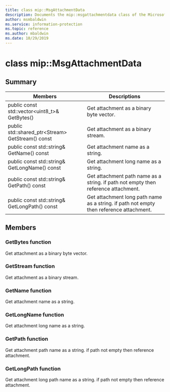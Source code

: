 ```yaml
---
title: class mip::MsgAttachmentData 
description: Documents the mip::msgattachmentdata class of the Microsoft Information Protection (MIP) SDK.
author: msmbaldwin
ms.service: information-protection
ms.topic: reference
ms.author: mbaldwin
ms.date: 10/29/2019
---
```


# class mip::MsgAttachmentData 
  
## Summary
 Members                        | Descriptions                                
--------------------------------|---------------------------------------------
public const std::vector\<uint8_t\>& GetBytes()  |  Get attachment as a binary byte vector.
public std::shared_ptr\<Stream\> GetStream() const  |  Get attachment as a binary stream.
public const std::string& GetName() const  |  Get attachment name as a string.
public const std::string& GetLongName() const  |  Get attachment long name as a string.
public const std::string& GetPath() const  |  Get attachment path name as a string. if path not empty then reference attachment.
public const std::string& GetLongPath() const  |  Get attachment long path name as a string. if path not empty then reference attachment.
  
## Members
  
### GetBytes function
Get attachment as a binary byte vector.
  
### GetStream function
Get attachment as a binary stream.
  
### GetName function
Get attachment name as a string.
  
### GetLongName function
Get attachment long name as a string.
  
### GetPath function
Get attachment path name as a string. if path not empty then reference attachment.
  
### GetLongPath function
Get attachment long path name as a string. if path not empty then reference attachment.